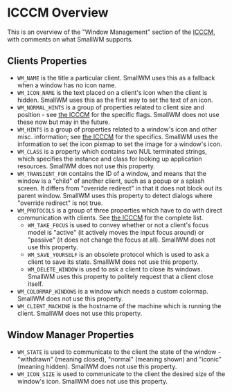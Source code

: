 # ICCCM Overview #

This is an overview of the "Window Management" section of the 
[ICCCM](http://tronce.com/gui/x/icccm/sec-4.html), with comments on what
SmallWM supports.

## Clients Properties ##
 - `WM_NAME` is the title a particular client. SmallWM uses this as a fallback when a window has no icon name.
 - `WM_ICON_NAME` is the text placed on a client's icon when the client is hidden. SmallWM uses this as the first way to set the text of an icon.
 - `WM_NORMAL_HINTS` is a group of properties related to client size and position - see [the ICCCM](http://tronche.com/gui/x/icccm/sec-4.html#s-4.1.2.3) for the specific flags. SmallWM does not use these now but may in the future.
 - `WM_HINTS` is a group of properties related to a window's icon and other misc. information; see [the ICCCM](http://tronche.com/gui/x/icccm/sec-4.html#s-4.1.2.4) for the specifics. SmallWM uses the information to set the icon pixmap to set the image for a window's icon.
 - `WM_CLASS` is a property which contains two NUL terminated strings, which specifies the instance and class for looking up application resources.  SmallWM does not use this property.
 - `WM_TRANSIENT_FOR` contains the ID of a window, and means that the window  is a "child" of another client, such as a popup or a splash screen. It differs from "override redirect" in that it does not block out its parent window. SmallWM uses this property to detect dialogs where "override redirect" is not true.
 - `WM_PROTOCOLS` is a group of three properties which have to do with direct communication with clients. See [the ICCCM](http://tronche.com/gui/x/icccm/sec-4.html#s-4.1.2.4) for the complete list.
   - `WM_TAKE_FOCUS` is used to convey whether or not a client's focus model is "active" (it actively moves the input focus around) or "passive" (it does not change the focus at all). SmallWM does not use this property.
   - `WM_SAVE_YOURSELF` is an obsolete protocol which is used to ask a client to save its state. SmallWM does not use this property.
   - `WM_DELETE_WINDOW` is used to ask a client to close its windows. SmallWM uses this property to politely request that a client close itself.
 - `WM_COLORMAP_WINDOWS` is a window which needs a custom colormap. SmallWM does not use this property.
 - `WM_CLIENT_MACHINE` is the hostname of the machine which is running the client. SmallWM does not use this property.
  
## Window Manager Properties ##

 - `WM_STATE` is used to communicate to the client the state of the window - "withdrawn" (meaning closed), "normal" (meaning shown) and "iconic" (meaning hidden). SmallWM does not use this property.
 - `WM_ICON_SIZE` is used to communicate to the client the desired size of the window's icon. SmallWM does not use this property.
